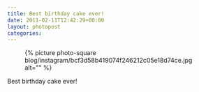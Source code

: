 ```yaml
---
title: Best birthday cake ever!
date: 2011-02-11T12:42:29+00:00
layout: photopost
categories:
---
```


<figure class="photo photo--square">
  {% picture photo-square blog/instagram/bcf3d58b419074f246212c05e18d74ce.jpg alt="" %}
</figure>

Best birthday cake ever!
